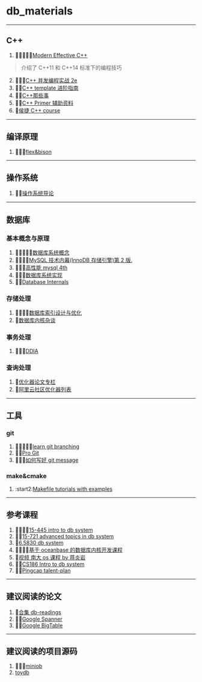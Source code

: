 # db_materials

---

## C++

1. :star2::star2::star2::star2::star2:[Modern Effective C++](https://cntransgroup.github.io/EffectiveModernCppChinese/)

> 介绍了 C++11 和 C++14 标准下的编程技巧

2. :star2::star2::star2:[C++ 并发编程实战 2e](https://github.com/ZhouZhaoJi/Library/blob/master/Programming/C++%E5%B9%B6%E5%8F%91%E7%BC%96%E7%A8%8B%E5%AE%9E%E6%88%98.pdf)
3. :star2::star2:[C++ template 进阶指南](https://github.com/wuye9036/CppTemplateTutorial)
4. :star2::star2:[C++那些事](https://github.com/Light-City/CPlusPlusThings)
5. :star2::star2:[C++ Primer 辅助资料](https://github.com/applenob/Cpp_Primer_Practice)
6. :star2:[侯捷 C++ course](https://github.com/ZachL1/Bilibili-plus)

---

## 编译原理

1. :star2::star2::star2:[flex&bison](https://github.com/owenramber1989/db_materials/blob/main/compiler/flex__bison.pdf)

---

## 操作系统

1. :star2::star2:[操作系统导论](https://github.com/gsZhiZunBao/e-books/blob/main/%E6%93%8D%E4%BD%9C%E7%B3%BB%E7%BB%9F%E5%AF%BC%E8%AE%BA.pdf)

---

## 数据库

### 基本概念与原理

1. :star2::star2::star2::star2::star2:[数据库系统概念](https://github.com/Sorosliu1029/Database-Systems/blob/master/Database-System-Concepts-7th-Edition.pdf)
2. :star2::star2::star2::star2:[MySQL 技术内幕(InnoDB 存储引擎)第 2 版.](<https://github.com/wususu/effective-resourses/blob/master/%E6%95%B0%E6%8D%AE%E5%BA%93/MySQL%E6%8A%80%E6%9C%AF%E5%86%85%E5%B9%95(InnoDB%E5%AD%98%E5%82%A8%E5%BC%95%E6%93%8E)%E7%AC%AC2%E7%89%88.pdf>)
3. :star2::star2::star2:[高性能 mysql 4th](<https://github.com/owenramber1989/db_materials/blob/main/database/High%20Performance%20MySQL%20Proven%20Strategies%20for%20Operating%20at%20Scale%2C%204th%20Edition%20(Silvia%20Botros%2C%20Jeremy%20Tinley)%20(Z-Library).pdf>)
4. :star2::star2::star2:[数据库系统实现](http://cdn.lxqnsys.com/%E6%95%B0%E6%8D%AE%E5%BA%93%E7%B3%BB%E7%BB%9F%E5%AE%9E%E7%8E%B0%EF%BC%88%E7%AC%AC%E4%BA%8C%E7%89%88%EF%BC%89.pdf)
5. :star2::star2:[Database Internals](https://github.com/G33kzD3n/Catalogue/blob/master/Database%20Internals.pdf)

### 存储处理

1. :star2::star2::star2::star2:[数据库索引设计与优化](https://github.com/woooowen/iBooks/blob/master/Mysql/%E6%95%B0%E6%8D%AE%E5%BA%93%E7%B4%A2%E5%BC%95%E8%AE%BE%E8%AE%A1%E4%B8%8E%E4%BC%98%E5%8C%96.pdf)
2. :star2:[数据库内核杂谈](https://www.infoq.cn/article/spfiSuFZENC6UtrftSDD)

### 事务处理

1. :star2::star2::star2:[DDIA](http://ddia.vonng.com/#/preface)

### 查询处理

1. :star2:[优化器论文专栏](https://www.zhihu.com/column/c_1364661018229141504)
2. :star2:[阿里云社区优化器列表](https://www.zhihu.com/column/c_1364661018229141504)

---

## 工具

### git

1. :star2::star2::star2::star2::star2:[learn git branching](https://learngitbranching.js.org/)
2. :star2::star2:[Pro Git](https://git-scm.com/book/zh/v2)
3. :star2::star2::star2:[如何写好 git message](https://www.freecodecamp.org/news/how-to-write-better-git-commit-messages/)

### make&cmake

1. :start2:[Makefile tutorials with examples](https://makefiletutorial.com/)

---

## 参考课程

1. :star2::star2::star2::star2:[15-445 intro to db system](https://15445.courses.cs.cmu.edu/spring2023/)
2. :star2::star2:[15-721 advanced topics in db system](https://15721.courses.cs.cmu.edu/spring2023/)
3. :star2:[6.5830 db system](http://dsg.csail.mit.edu/6.5830/assign.php)
4. :star2::star2::star2::star2:[基于 oceanbase 的数据库内核开发课程](https://open.oceanbase.com/activities/4921877?q=%E5%AE%9E%E6%88%98%E6%95%99%E7%A8%8B&scope=activity)
5. :star2:[视频 南大 os 课程 by 蒋炎岩](https://space.bilibili.com/202224425/channel/collectiondetail?sid=1116786)
6. :star2::star2:[CS186 Intro to db system](https://cs186berkeley.net/)
7. :star2::star2:[Pingcap talent-plan](https://github.com/pingcap/talent-plan)

---

## 建议阅读的论文

1. :star2:[合集 db-readings](https://github.com/rxin/db-readings)
2. :star2::star2:[Google Spanner](https://static.googleusercontent.com/media/research.google.com/en//archive/spanner-osdi2012.pdf)
3. :star2::star2:[Google BigTable](https://static.googleusercontent.com/media/research.google.com/en//archive/bigtable-osdi06.pdf)

---

## 建议阅读的项目源码

1. :star2::star2::star2:[miniob](https://github.com/oceanbase/miniob.git)
2. [toydb](https://github.com/erikgrinaker/toydb)

